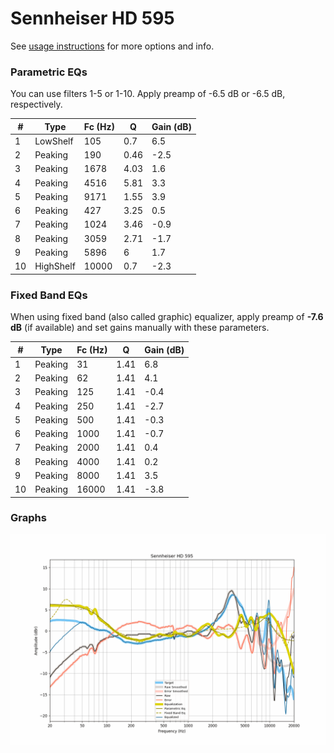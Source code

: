 # Sennheiser HD 595
See [usage instructions](https://github.com/jaakkopasanen/AutoEq#usage) for more options and info.

### Parametric EQs
You can use filters 1-5 or 1-10. Apply preamp of -6.5 dB or -6.5 dB, respectively.

|   # | Type      |   Fc (Hz) |    Q |   Gain (dB) |
|-----|-----------|-----------|------|-------------|
|   1 | LowShelf  |       105 | 0.7  |         6.5 |
|   2 | Peaking   |       190 | 0.46 |        -2.5 |
|   3 | Peaking   |      1678 | 4.03 |         1.6 |
|   4 | Peaking   |      4516 | 5.81 |         3.3 |
|   5 | Peaking   |      9171 | 1.55 |         3.9 |
|   6 | Peaking   |       427 | 3.25 |         0.5 |
|   7 | Peaking   |      1024 | 3.46 |        -0.9 |
|   8 | Peaking   |      3059 | 2.71 |        -1.7 |
|   9 | Peaking   |      5896 | 6    |         1.7 |
|  10 | HighShelf |     10000 | 0.7  |        -2.3 |

### Fixed Band EQs
When using fixed band (also called graphic) equalizer, apply preamp of **-7.6 dB** (if available) and set gains manually with these parameters.

|   # | Type    |   Fc (Hz) |    Q |   Gain (dB) |
|-----|---------|-----------|------|-------------|
|   1 | Peaking |        31 | 1.41 |         6.8 |
|   2 | Peaking |        62 | 1.41 |         4.1 |
|   3 | Peaking |       125 | 1.41 |        -0.4 |
|   4 | Peaking |       250 | 1.41 |        -2.7 |
|   5 | Peaking |       500 | 1.41 |        -0.3 |
|   6 | Peaking |      1000 | 1.41 |        -0.7 |
|   7 | Peaking |      2000 | 1.41 |         0.4 |
|   8 | Peaking |      4000 | 1.41 |         0.2 |
|   9 | Peaking |      8000 | 1.41 |         3.5 |
|  10 | Peaking |     16000 | 1.41 |        -3.8 |

### Graphs
![](./Sennheiser%20HD%20595.png)
